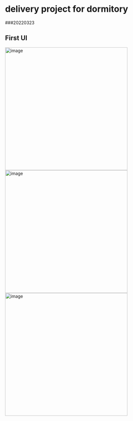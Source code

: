 # delivery project for dormitory

###20220323

## First UI
<img width="400" alt="image" src="https://user-images.githubusercontent.com/63510941/159657029-0607e44a-a89d-4f91-a26c-3f6ff3d1823a.png">
<img width="400" alt="image" src="https://user-images.githubusercontent.com/63510941/159657349-d6544f8c-8fd4-4f1c-8f84-6f5e1233e63f.png">
<img width="400" alt="image" src="https://user-images.githubusercontent.com/63510941/159657613-66af5fa3-9b86-403d-820f-e786937563fa.png">
